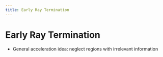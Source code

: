 ```yaml
---
title: Early Ray Termination
---
```


# Early Ray Termination
- General acceleration idea: neglect regions with irrelevant information












